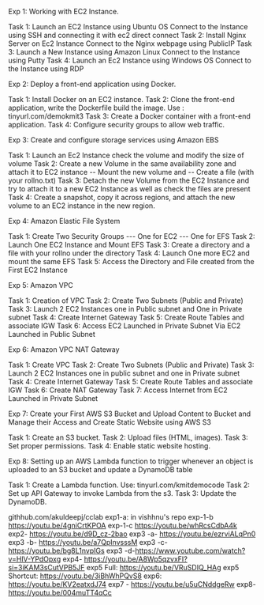 Exp 1: Working with EC2 Instance.

Task 1: Launch an EC2 Instance using Ubuntu OS Connect to the Instance using SSH and connecting it with ec2 direct connect 
Task 2: Install Nginx Server on Ec2 Instance Connect to the Nginx webpage using PublicIP
Task 3: Launch a New Instance using Amazon Linux Connect to the Instance using Putty
Task 4: Launch an Ec2 Instance using Windows OS Connect to the Instance using RDP 


Exp 2:  Deploy a front-end application using Docker.

Task 1: Install Docker on an EC2 instance.
Task 2: Clone the front-end application, write the Dockerfile build the image.
			Use : tinyurl.com/demokmit3
Task 3: Create a Docker container with a front-end application.
Task 4: Configure security groups to allow web traffic.


Exp 3: Create and configure storage services using Amazon EBS

Task 1: Launch an Ec2 Instance check the volume and modify the size of volume 
Task 2: Create a new Volume in the same availability zone and attach it to EC2 instance 
             -- Mount the new volume and
             -- Create a file (with your rollno.txt)
Task 3: Detach the new Volume from the EC2 Instance and try to attach it to a new EC2 Instance as well as check the files are present
Task 4: Create a snapshot, copy it across regions, and attach the new volume to an EC2 instance in the new region.


Exp 4:  Amazon Elastic File System

Task 1: Create Two Security Groups
           --- One for EC2
           --- One for EFS
Task 2: Launch One EC2 Instance and Mount EFS
Task 3: Create a directory and a file with your rollno under the directory
Task 4: Launch One more EC2 and mount the same EFS
Task 5: Access the Directory and File created from the First EC2 Instance 






Exp 5: Amazon VPC

Task 1: Creation of VPC
Task 2: Create Two Subnets (Public and Private) 
Task 3: Launch 2 EC2 Instances one in Public subnet and One in Private subnet
Task 4: Create Internet Gateway 
Task 5: Create Route Tables and associate IGW
Task 6: Access EC2 Launched in Private Subnet Via EC2 Launched in Public Subnet


Exp 6: Amazon VPC NAT Gateway

Task 1: Create VPC
Task 2: Create Two Subnets (Public and Private) 
Task 3: Launch 2 EC2 Instances one in public subnet and one in Private subnet
Task 4: Create Internet Gateway 
Task 5: Create Route Tables and associate IGW
Task 6: Create NAT Gateway
Task 7: Access Internet from EC2 Launched in Private Subnet


Exp 7: Create your First AWS S3 Bucket and Upload Content to Bucket and Manage their Access and Create Static Website using AWS S3

Task 1: Create an S3 bucket.
Task 2: Upload files (HTML, images).
Task 3: Set proper permissions.
Task 4: Enable static website hosting.


Exp 8: Setting up an AWS Lambda function to trigger whenever an object is uploaded to an S3 bucket and update a DynamoDB table

Task 1: Create a Lambda function.
			Use: tinyurl.com/kmitdemocode
Task 2: Set up API Gateway to invoke Lambda from the s3.
Task 3: Update the DynamoDB.


githhub.com/akuldeepj/cclab
exp1-a: in vishhnu's repo
exp-1-b https://youtu.be/4gniCrtKPOA
exp-1-c https://youtu.be/whRcsCdbA4k
exp2- https://youtu.be/d9D_cz-2bao
exp3 -a- https://youtu.be/ezrviALqPn0
exp3 -b- https://youtu.be/a7QpInvsssM
exp3 -c- https://youtu.be/bg8L1nvpIGs
exp3 -d-https://www.youtube.com/watch?v=HlV-YPdOpxg
exp4- https://youtu.be/A8Wp5qzvxFI?si=3iKAM3sCutVPB5JF
exp5 Full: https://youtu.be/VRuSDIQ_HAg
exp5 Shortcut: https://youtu.be/3iBhWhPQvS8
exp6: https://youtu.be/KV2eatxdJ74
exp7 - https://youtu.be/u5uCNddgeRw
exp8- https://youtu.be/004muTT4qCc

